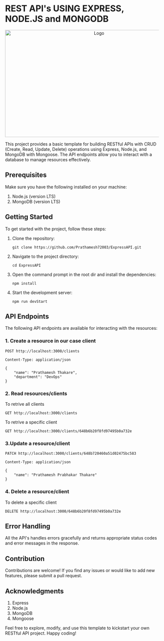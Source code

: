 # REST API's USING EXPRESS, NODE.JS and MONGODB

<p align="center">
<img src="https://www.shawndsilva.com/public/assets/images/jXAvz9h.png" alt="Logo" width="600" height="350">
</p>

This project provides a basic template for building RESTful APIs with CRUD (Create, Read, Update, Delete) operations using Express, Node.js, and MongoDB with Mongoose. The API endpoints allow you to interact with a database to manage resources effectively.

## Prerequisites
Make sure you have the following installed on your machine:
<ol>
<li>Node.js (version LTS)</li>
<li>MongoDB (version LTS)</li>
</ol>

## Getting Started
To get started with the project, follow these steps:
<ol>
  <li>Clone the repository:</li>
 
  ```
  git clone https://github.com/Prathamesh72003/ExpressAPI.git
  ```
  
  <li>Navigate to the project directory:</li>
  
  ```
  cd ExpressAPI
  ```
  
  <li>Open the command prompt in the root dir and install the dependencies:</li>
  
  ```
  npm install
  ```
  
  <li>Start the development server:</li>
 
  ```
  npm run devStart
  ```
</ol>

## API Endpoints
The following API endpoints are available for interacting with the resources:

### 1. Create a resource in our case client

    POST http://localhost:3000/clients

    Content-Type: application/json

    {
        "name": "Prathamesh Thakare",
        "department": "DevOps"
    }
   
### 2. Read resources/clients

   To retrive all clients

    GET http://localhost:3000/clients
   
   To retrive a specific client

    GET http://localhost:3000/clients/648b6b20f8fd97495b0a732e
   
### 3.Update a resource/client

    PATCH http://localhost:3000/clients/648b720460a51d02475bc583
    
    Content-Type: application/json

    {
        "name": "Prathamesh Prabhakar Thakare"
    }
    
### 4. Delete a resource/client

   To delete a specific client

    DELETE http://localhost:3000/648b6b20f8fd97495b0a732e
    
## Error Handling
All the API's handles errors gracefully and returns appropriate status codes and error messages in the response.

## Contribution
Contributions are welcome! If you find any issues or would like to add new features, please submit a pull request.

## Acknowledgments
<ol>
  <li>Express</li>
  <li>Node.js</li>
  <li>MongoDB</li>
  <li>Mongoose</li>
</ol>

Feel free to explore, modify, and use this template to kickstart your own RESTful API project. Happy coding!

  

